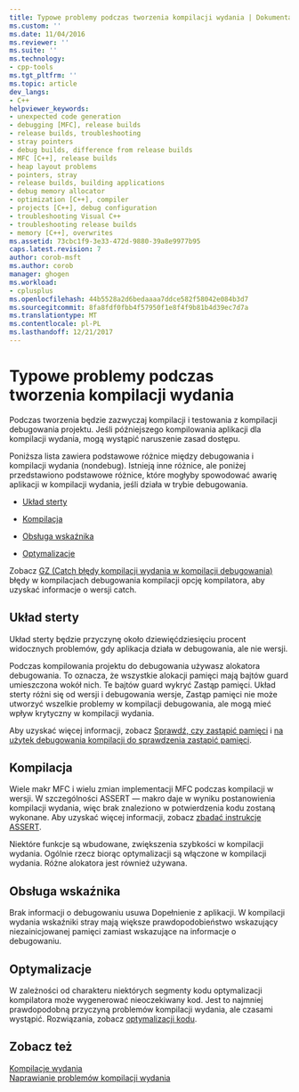 ```yaml
---
title: Typowe problemy podczas tworzenia kompilacji wydania | Dokumentacja firmy Microsoft
ms.custom: ''
ms.date: 11/04/2016
ms.reviewer: ''
ms.suite: ''
ms.technology:
- cpp-tools
ms.tgt_pltfrm: ''
ms.topic: article
dev_langs:
- C++
helpviewer_keywords:
- unexpected code generation
- debugging [MFC], release builds
- release builds, troubleshooting
- stray pointers
- debug builds, difference from release builds
- MFC [C++], release builds
- heap layout problems
- pointers, stray
- release builds, building applications
- debug memory allocator
- optimization [C++], compiler
- projects [C++], debug configuration
- troubleshooting Visual C++
- troubleshooting release builds
- memory [C++], overwrites
ms.assetid: 73cbc1f9-3e33-472d-9880-39a8e9977b95
caps.latest.revision: 7
author: corob-msft
ms.author: corob
manager: ghogen
ms.workload:
- cplusplus
ms.openlocfilehash: 44b5528a2d6bedaaaa7ddce582f58042e084b3d7
ms.sourcegitcommit: 8fa8fdf0fbb4f57950f1e8f4f9b81b4d39ec7d7a
ms.translationtype: MT
ms.contentlocale: pl-PL
ms.lasthandoff: 12/21/2017
---
```

# <a name="common-problems-when-creating-a-release-build"></a>Typowe problemy podczas tworzenia kompilacji wydania
Podczas tworzenia będzie zazwyczaj kompilacji i testowania z kompilacji debugowania projektu. Jeśli późniejszego kompilowania aplikacji dla kompilacji wydania, mogą wystąpić naruszenie zasad dostępu.  
  
 Poniższa lista zawiera podstawowe różnice między debugowania i kompilacji wydania (nondebug). Istnieją inne różnice, ale poniżej przedstawiono podstawowe różnice, które mogłyby spowodować awarię aplikacji w kompilacji wydania, jeśli działa w trybie debugowania.  
  
-   [Układ sterty](#_core_heap_layout)  
  
-   [Kompilacja](#_core_compilation)  
  
-   [Obsługa wskaźnika](#_core_pointer_support)  
  
-   [Optymalizacje](#_core_optimizations)  
  
 Zobacz [GZ (Catch błędy kompilacji wydania w kompilacji debugowania)](../../build/reference/gz-enable-stack-frame-run-time-error-checking.md) błędy w kompilacjach debugowania kompilacji opcję kompilatora, aby uzyskać informacje o wersji catch.  
  
##  <a name="_core_heap_layout"></a>Układ sterty  
 Układ sterty będzie przyczynę około dziewięćdziesięciu procent widocznych problemów, gdy aplikacja działa w debugowania, ale nie wersji.  
  
 Podczas kompilowania projektu do debugowania używasz alokatora debugowania. To oznacza, że wszystkie alokacji pamięci mają bajtów guard umieszczona wokół nich. Te bajtów guard wykryć Zastąp pamięci. Układ sterty różni się od wersji i debugowania wersje, Zastąp pamięci nie może utworzyć wszelkie problemy w kompilacji debugowania, ale mogą mieć wpływ krytyczny w kompilacji wydania.  
  
 Aby uzyskać więcej informacji, zobacz [Sprawdź, czy zastąpić pamięci](../../build/reference/checking-for-memory-overwrites.md) i [na użytek debugowania kompilacji do sprawdzenia zastąpić pamięci](../../build/reference/using-the-debug-build-to-check-for-memory-overwrite.md).  
  
##  <a name="_core_compilation"></a>Kompilacja  
 Wiele makr MFC i wielu zmian implementacji MFC podczas kompilacji w wersji. W szczególności ASSERT — makro daje w wyniku postanowienia kompilacji wydania, więc brak znaleziono w potwierdzenia kodu zostaną wykonane. Aby uzyskać więcej informacji, zobacz [zbadać instrukcje ASSERT](../../build/reference/using-verify-instead-of-assert.md).  
  
 Niektóre funkcje są wbudowane, zwiększenia szybkości w kompilacji wydania. Ogólnie rzecz biorąc optymalizacji są włączone w kompilacji wydania. Różne alokatora jest również używana.  
  
##  <a name="_core_pointer_support"></a>Obsługa wskaźnika  
 Brak informacji o debugowaniu usuwa Dopełnienie z aplikacji. W kompilacji wydania wskaźniki stray mają większe prawdopodobieństwo wskazujący niezainicjowanej pamięci zamiast wskazujące na informacje o debugowaniu.  
  
##  <a name="_core_optimizations"></a>Optymalizacje  
 W zależności od charakteru niektórych segmenty kodu optymalizacji kompilatora może wygenerować nieoczekiwany kod. Jest to najmniej prawdopodobną przyczyną problemów kompilacji wydania, ale czasami wystąpić. Rozwiązania, zobacz [optymalizacji kodu](../../build/reference/optimizing-your-code.md).  
  
## <a name="see-also"></a>Zobacz też  
 [Kompilacje wydania](../../build/reference/release-builds.md)   
 [Naprawianie problemów kompilacji wydania](../../build/reference/fixing-release-build-problems.md)